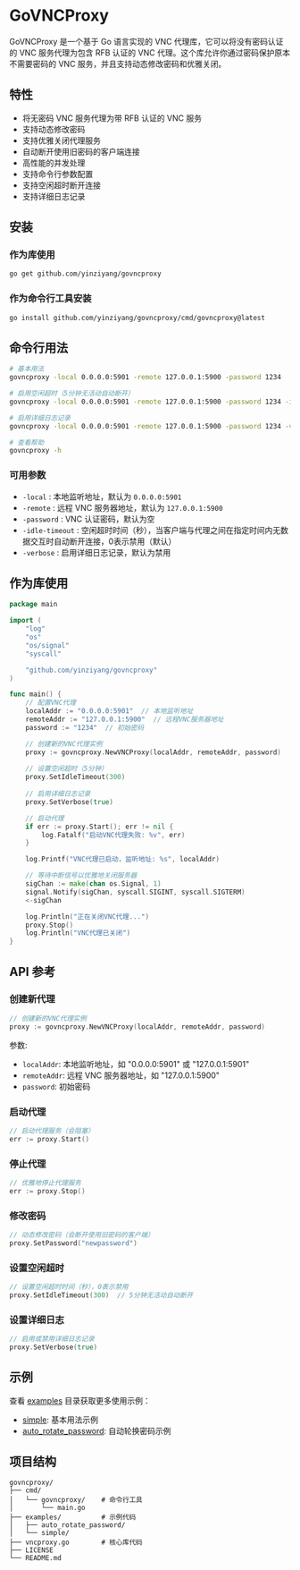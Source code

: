 # GoVNCProxy

GoVNCProxy 是一个基于 Go 语言实现的 VNC 代理库，它可以将没有密码认证的 VNC 服务代理为包含 RFB 认证的 VNC 代理。这个库允许你通过密码保护原本不需要密码的 VNC 服务，并且支持动态修改密码和优雅关闭。

## 特性

- 将无密码 VNC 服务代理为带 RFB 认证的 VNC 服务
- 支持动态修改密码
- 支持优雅关闭代理服务
- 自动断开使用旧密码的客户端连接
- 高性能的并发处理
- 支持命令行参数配置
- 支持空闲超时断开连接
- 支持详细日志记录

## 安装

### 作为库使用

```bash
go get github.com/yinziyang/govncproxy
```

### 作为命令行工具安装

```bash
go install github.com/yinziyang/govncproxy/cmd/govncproxy@latest
```

## 命令行用法

```bash
# 基本用法
govncproxy -local 0.0.0.0:5901 -remote 127.0.0.1:5900 -password 1234

# 启用空闲超时（5分钟无活动自动断开）
govncproxy -local 0.0.0.0:5901 -remote 127.0.0.1:5900 -password 1234 -idle-timeout 300

# 启用详细日志记录
govncproxy -local 0.0.0.0:5901 -remote 127.0.0.1:5900 -password 1234 -verbose

# 查看帮助
govncproxy -h
```

### 可用参数

- `-local` : 本地监听地址，默认为 `0.0.0.0:5901`
- `-remote` : 远程 VNC 服务器地址，默认为 `127.0.0.1:5900`
- `-password` : VNC 认证密码，默认为空
- `-idle-timeout` : 空闲超时时间（秒），当客户端与代理之间在指定时间内无数据交互时自动断开连接，0表示禁用（默认）
- `-verbose` : 启用详细日志记录，默认为禁用

## 作为库使用

```go
package main

import (
    "log"
    "os"
    "os/signal"
    "syscall"

    "github.com/yinziyang/govncproxy"
)

func main() {
    // 配置VNC代理
    localAddr := "0.0.0.0:5901"  // 本地监听地址
    remoteAddr := "127.0.0.1:5900"  // 远程VNC服务器地址
    password := "1234"  // 初始密码

    // 创建新的VNC代理实例
    proxy := govncproxy.NewVNCProxy(localAddr, remoteAddr, password)
    
    // 设置空闲超时（5分钟）
    proxy.SetIdleTimeout(300)
    
    // 启用详细日志记录
    proxy.SetVerbose(true)

    // 启动代理
    if err := proxy.Start(); err != nil {
        log.Fatalf("启动VNC代理失败: %v", err)
    }

    log.Printf("VNC代理已启动，监听地址: %s", localAddr)

    // 等待中断信号以优雅地关闭服务器
    sigChan := make(chan os.Signal, 1)
    signal.Notify(sigChan, syscall.SIGINT, syscall.SIGTERM)
    <-sigChan

    log.Println("正在关闭VNC代理...")
    proxy.Stop()
    log.Println("VNC代理已关闭")
}
```

## API 参考

### 创建新代理

```go
// 创建新的VNC代理实例
proxy := govncproxy.NewVNCProxy(localAddr, remoteAddr, password)
```

参数:
- `localAddr`: 本地监听地址，如 "0.0.0.0:5901" 或 "127.0.0.1:5901"
- `remoteAddr`: 远程 VNC 服务器地址，如 "127.0.0.1:5900"
- `password`: 初始密码

### 启动代理

```go
// 启动代理服务（会阻塞）
err := proxy.Start()
```

### 停止代理

```go
// 优雅地停止代理服务
err := proxy.Stop()
```

### 修改密码

```go
// 动态修改密码（会断开使用旧密码的客户端）
proxy.SetPassword("newpassword")
```

### 设置空闲超时

```go
// 设置空闲超时时间（秒），0表示禁用
proxy.SetIdleTimeout(300)  // 5分钟无活动自动断开
```

### 设置详细日志

```go
// 启用或禁用详细日志记录
proxy.SetVerbose(true)
```

## 示例

查看 [examples](./examples) 目录获取更多使用示例：

- [simple](./examples/simple): 基本用法示例
- [auto_rotate_password](./examples/auto_rotate_password): 自动轮换密码示例

## 项目结构

```
govncproxy/
├── cmd/
│   └── govncproxy/    # 命令行工具
│       └── main.go
├── examples/          # 示例代码
│   ├── auto_rotate_password/
│   └── simple/
├── vncproxy.go        # 核心库代码
├── LICENSE
└── README.md
```